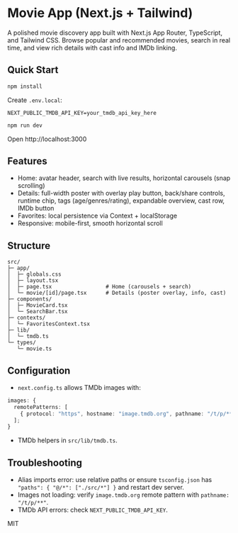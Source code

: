 # Movie App (Next.js + Tailwind)

A polished movie discovery app built with Next.js App Router, TypeScript, and Tailwind CSS. Browse popular and recommended movies, search in real time, and view rich details with cast info and IMDb linking.

## Quick Start

```bash
npm install
```

Create `.env.local`:

```env
NEXT_PUBLIC_TMDB_API_KEY=your_tmdb_api_key_here
```

```bash
npm run dev
```

Open http://localhost:3000

## Features

- Home: avatar header, search with live results, horizontal carousels (snap scrolling)
- Details: full-width poster with overlay play button, back/share controls, runtime chip, tags (age/genres/rating), expandable overview, cast row, IMDb button
- Favorites: local persistence via Context + localStorage
- Responsive: mobile-first, smooth horizontal scroll

## Structure

```
src/
├─ app/
│  ├─ globals.css
│  ├─ layout.tsx
│  ├─ page.tsx                 # Home (carousels + search)
│  └─ movie/[id]/page.tsx      # Details (poster overlay, info, cast)
├─ components/
│  ├─ MovieCard.tsx
│  └─ SearchBar.tsx
├─ contexts/
│  └─ FavoritesContext.tsx
├─ lib/
│  └─ tmdb.ts
└─ types/
   └─ movie.ts
```

## Configuration

- `next.config.ts` allows TMDb images with:

```ts
images: {
  remotePatterns: [
    { protocol: "https", hostname: "image.tmdb.org", pathname: "/t/p/**" },
  ];
}
```

- TMDb helpers in `src/lib/tmdb.ts`.

## Troubleshooting

- Alias imports error: use relative paths or ensure `tsconfig.json` has `"paths": { "@/*": ["./src/*"] }` and restart dev server.
- Images not loading: verify `image.tmdb.org` remote pattern with `pathname: "/t/p/**"`.
- TMDb API errors: check `NEXT_PUBLIC_TMDB_API_KEY`.

MIT
